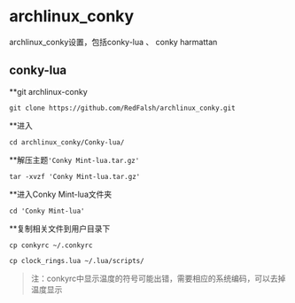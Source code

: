 # archlinux_conky
archlinux_conky设置，包括conky-lua 、 conky harmattan

## conky-lua

**git archlinux-conky

`git clone https://github.com/RedFalsh/archlinux_conky.git`

**进入

`cd archlinux_conky/Conky-lua/`

**解压主题`'Conky Mint-lua.tar.gz'`

`tar -xvzf 'Conky Mint-lua.tar.gz'`

**进入Conky Mint-lua文件夹

`cd 'Conky Mint-lua'`

**复制相关文件到用户目录下

`cp conkyrc ~/.conkyrc`

`cp clock_rings.lua ~/.lua/scripts/`

> 注：conkyrc中显示温度的符号可能出错，需要相应的系统编码，可以去掉温度显示
